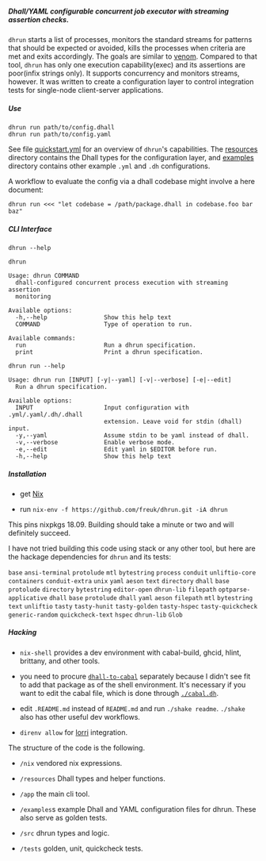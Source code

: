 ##### Dhall/YAML configurable concurrent job executor with streaming assertion checks.

`dhrun` starts a list of processes, monitors the standard streams for
patterns that should be expected or avoided, kills the processes when
criteria are met and exits accordingly. The goals are similar to
[venom](https://github.com/ovh/venom). Compared to that tool, `dhrun`
has only one execution capability(exec) and its assertions are
poor(infix strings only). It supports concurrency and monitors streams,
however. It was written to create a configuration layer to control
integration tests for single-node client-server applications.

##### Use

``` {.bash}
dhrun run path/to/config.dhall 
dhrun run path/to/config.yaml
```

See file [quickstart.yml](./quickstart.yml) for an overview of `dhrun`'s
capabilities. The [resources](./resources) directory contains the Dhall
types for the configuration layer, and [examples](./examples/) directory
contains other example `.yml` and `.dh` configurations.

A workflow to evaluate the config via a dhall codebase might involve a
here document:

``` {.bash}
dhrun run <<< "let codebase = /path/package.dhall in codebase.foo bar baz"
```

##### CLI Interface

``` {.hidden}
dhrun --help
```

``` {.txt}
dhrun

Usage: dhrun COMMAND
  dhall-configured concurrent process execution with streaming assertion
  monitoring

Available options:
  -h,--help                Show this help text
  COMMAND                  Type of operation to run.

Available commands:
  run                      Run a dhrun specification.
  print                    Print a dhrun specification.
```

``` {.bash}
dhrun run --help
```

``` {.txt}
Usage: dhrun run [INPUT] [-y|--yaml] [-v|--verbose] [-e|--edit]
  Run a dhrun specification.

Available options:
  INPUT                    Input configuration with .yml/.yaml/.dh/.dhall
                           extension. Leave void for stdin (dhall) input.
  -y,--yaml                Assume stdin to be yaml instead of dhall.
  -v,--verbose             Enable verbose mode.
  -e,--edit                Edit yaml in $EDITOR before run.
  -h,--help                Show this help text
```

##### Installation

-   get [Nix](https://nixos.org/nix/)

-   run `nix-env -f https://github.com/freuk/dhrun.git -iA dhrun`

This pins nixpkgs 18.09. Building should take a minute or two and will
definitely succeed.

I have not tried building this code using stack or any other tool, but
here are the hackage dependencies for `dhrun` and its tests:

`base` `ansi-terminal` `protolude` `mtl` `bytestring` `process`
`conduit` `unliftio-core` `containers` `conduit-extra` `unix` `yaml`
`aeson` `text` `directory` `dhall` `base` `protolude` `directory`
`bytestring` `editor-open` `dhrun-lib` `filepath` `optparse-applicative`
`dhall` `base` `protolude` `dhall` `yaml` `aeson` `filepath` `mtl`
`bytestring` `text` `unliftio` `tasty` `tasty-hunit` `tasty-golden`
`tasty-hspec` `tasty-quickcheck` `generic-random` `quickcheck-text`
`hspec` `dhrun-lib` `Glob`

##### Hacking

-   `nix-shell` provides a dev environment with cabal-build, ghcid,
    hlint, brittany, and other tools.

-   you need to procure
    [`dhall-to-cabal`](https://github.com/dhall-lang/dhall-to-cabal)
    separately because I didn't see fit to add that package as of the
    shell environment. It's necessary if you want to edit the cabal
    file, which is done through [`./cabal.dh`](./cabal.dh).

-   edit `.README.md` instead of `README.md` and run `./shake readme`.
    `./shake` also has other useful dev workflows.

-   `direnv allow` for [lorri](https://github.com/target/lorri)
    integration.

The structure of the code is the following.

-   `/nix` vendored nix expressions.

-   `/resources` Dhall types and helper functions.

-   `/app` the main cli tool.

-   `/examples`s example Dhall and YAML configuration files for dhrun.
    These also serve as golden tests.

-   `/src` dhrun types and logic.

-   `/tests` golden, unit, quickcheck tests.

